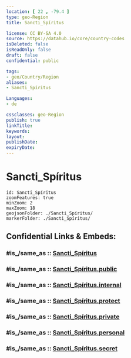 ```yaml
---
location: [ 22 , -79.4 ] 
type: geo-Region
title: Sancti_Spíritus

license: CC BY-SA 4.0
source: https://datahub.io/core/country-codes
isDeleted: false
isReadOnly: false
draft: false
confidential: public

tags:
- geo/Country/Region
aliases:
- Sancti_Spíritus

Languages:
- de

cssclasses: geo-Region
publish: true
linkTitle: 
keywords: 
layout: 
publishDate: 
expiryDate: 
---
```


# Sancti_Spíritus

```leaflet
id: Sancti_Spíritus
zoomFeatures: true 
minZoom: 2 
maxZoom: 18
geojsonFolder: ./Sancti_Spíritus/
markerFolder: ./Sancti_Spíritus/
```


## Confidential Links & Embeds: 

### #is_/same_as :: [Sancti_Spíritus](/_Standards/Earth/Continent/America~Caribbean/Cuba/provinces~Cuba/Sancti_Spíritus.md) 

### #is_/same_as :: [Sancti_Spíritus.public](/_public/Earth/Continent/America~Caribbean/Cuba/provinces~Cuba/Sancti_Spíritus.public.md) 

### #is_/same_as :: [Sancti_Spíritus.internal](/_internal/Earth/Continent/America~Caribbean/Cuba/provinces~Cuba/Sancti_Spíritus.internal.md) 

### #is_/same_as :: [Sancti_Spíritus.protect](/_protect/Earth/Continent/America~Caribbean/Cuba/provinces~Cuba/Sancti_Spíritus.protect.md) 

### #is_/same_as :: [Sancti_Spíritus.private](/_private/Earth/Continent/America~Caribbean/Cuba/provinces~Cuba/Sancti_Spíritus.private.md) 

### #is_/same_as :: [Sancti_Spíritus.personal](/_personal/Earth/Continent/America~Caribbean/Cuba/provinces~Cuba/Sancti_Spíritus.personal.md) 

### #is_/same_as :: [Sancti_Spíritus.secret](/_secret/Earth/Continent/America~Caribbean/Cuba/provinces~Cuba/Sancti_Spíritus.secret.md)

